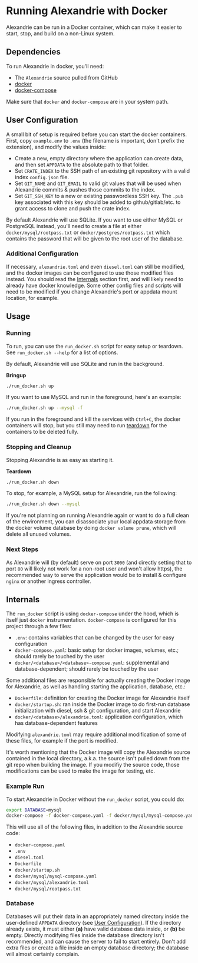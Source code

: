 # Running Alexandrie with Docker

Alexandrie can be run in a Docker container, which can make it easier to start, stop, and build on a non-Linux system.


## Dependencies

To run Alexandrie in docker, you'll need:

* The `Alexandrie` source pulled from GitHub
* [docker](https://docs.docker.com/install/)
* [docker-compose](https://docs.docker.com/compose/install/)

Make sure that `docker` and `docker-compose` are in your system path.


## User Configuration

A small bit of setup is required before you can start the docker containers. First, copy `example.env` to `.env` (the filename is important, don't prefix the extension), and modify the values inside:

* Create a new, empty directory where the application can create data, and then set `APPDATA` to the absolute path to that folder.
* Set `CRATE_INDEX` to the SSH path of an existing git repository with a valid index `config.json` file.
* Set `GIT_NAME` and `GIT_EMAIL` to valid git values that will be used when Alexandrie commits & pushes those commits to the index.
* Set `GIT_SSH_KEY` to a new or existing passwordless SSH key. The `.pub` key associated with this key should be added to github/gitlab/etc. to grant access to clone and push the crate index.


By default Alexandrie will use SQLite. If you want to use either MySQL or PostgreSQL instead, you'll need to create a file at either `docker/mysql/rootpass.txt` or `docker/postgres/rootpass.txt` which contains the password that will be given to the root user of the database.


### Additional Configuration

If necessary, `alexandrie.toml` and even `diesel.toml` can still be modified, and the docker images can be configured to use those modified files instead. You should read the [Internals](#internals) section first, and will likely need to already have docker knowledge. Some other config files and scripts will need to be modified if you change Alexandrie's port or appdata mount location, for example.


## Usage

### Running

To run, you can use the `run_docker.sh` script for easy setup or teardown. See `run_docker.sh --help` for a list of options.

By default, Alexandrie will use SQLite and run in the background. 

**Bringup**
```bash
./run_docker.sh up
```

If you want to use MySQL and run in the foreground, here's an example:

```bash
./run_docker.sh up --mysql -f
```

If you run in the foreground and kill the services with `Ctrl+C`, the docker containers will stop, but you still may need to run [teardown](#stopping-and-cleanup) for the containers to be deleted fully.


### Stopping and Cleanup

Stopping Alexandrie is as easy as starting it.

**Teardown**
```bash
./run_docker.sh down
```

To stop, for example, a MySQL setup for Alexandrie, run the following:

```bash
./run_docker.sh down --mysql
```

If you're not planning on running Alexandrie again or want to do a full clean of the environment, you can disassociate your local appdata storage from the docker volume database by doing `docker volume prune`, which will delete all unused volumes.


### Next Steps

As Alexandrie will (by default) serve on port `3000` (and directly setting that to port `80` will likely not work for a non-root user and won't allow https), the recommended way to serve the application would be to install & configure `nginx` or another ingress controller.


## Internals

The `run_docker` script is using `docker-compose` under the hood, which is itself just `docker` instrumentation. `docker-compose` is configured for this project through a few files:

* `.env`: contains variables that can be changed by the user for easy configuration
* `docker-compose.yaml`: basic setup for docker images, volumes, etc.; should rarely be touched by the user
* `docker/<database>/<database>-compose.yaml`: supplemental and database-dependent; should rarely be touched by the user

Some additional files are responsible for actually creating the Docker image for Alexandrie, as well as handling starting the application, database, etc.:

* `Dockerfile`: definition for creating the Docker image for Alexandrie itself
* `docker/startup.sh`: ran inside the Docker image to do first-run database initialization with diesel, ssh & git configuration, and start Alexandrie
* `docker/<database>/alexandrie.toml`: application configuration, which has database-dependent features


Modifying `alexandrie.toml` may require additional modification of some of these files, for example if the port is modified.


It's worth mentioning that the Docker image will copy the Alexandrie source contained in the local directory, a.k.a. the source isn't pulled down from the git repo when building the image. If you modifiy the source code, those modifications can be used to make the image for testing, etc.


### Example Run

To start Alexandrie in Docker without the `run_docker` script, you could do:

```bash
export DATABASE=mysql
docker-compose -f docker-compose.yaml -f docker/mysql/mysql-compose.yaml up
```

This will use all of the following files, in addition to the Alexandrie source code:
* `docker-compose.yaml`
* `.env`
* `diesel.toml`
* `Dockerfile`
* `docker/startup.sh`
* `docker/mysql/mysql-compose.yaml`
* `docker/mysql/alexandrie.toml`
* `docker/mysql/rootpass.txt`


### Database

Databases will put their data in an appropriately named directory inside the user-defined `APPDATA` directory (see [User Configuration](#user-configuration)). If the directory already exists, it must either **(a)** have valid database data inside, or **(b)** be empty. Directly modifying files inside the database directory isn't recommended, and can cause the server to fail to start entirely. Don't add extra files or create a file inside an empty database directory; the database will almost certainly complain.
